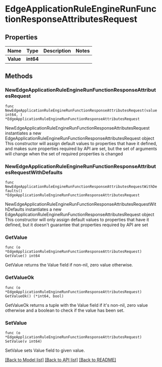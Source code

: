 # EdgeApplicationRuleEngineRunFunctionResponseAttributesRequest

## Properties

Name | Type | Description | Notes
------------ | ------------- | ------------- | -------------
**Value** | **int64** |  | 

## Methods

### NewEdgeApplicationRuleEngineRunFunctionResponseAttributesRequest

`func NewEdgeApplicationRuleEngineRunFunctionResponseAttributesRequest(value int64, ) *EdgeApplicationRuleEngineRunFunctionResponseAttributesRequest`

NewEdgeApplicationRuleEngineRunFunctionResponseAttributesRequest instantiates a new EdgeApplicationRuleEngineRunFunctionResponseAttributesRequest object
This constructor will assign default values to properties that have it defined,
and makes sure properties required by API are set, but the set of arguments
will change when the set of required properties is changed

### NewEdgeApplicationRuleEngineRunFunctionResponseAttributesRequestWithDefaults

`func NewEdgeApplicationRuleEngineRunFunctionResponseAttributesRequestWithDefaults() *EdgeApplicationRuleEngineRunFunctionResponseAttributesRequest`

NewEdgeApplicationRuleEngineRunFunctionResponseAttributesRequestWithDefaults instantiates a new EdgeApplicationRuleEngineRunFunctionResponseAttributesRequest object
This constructor will only assign default values to properties that have it defined,
but it doesn't guarantee that properties required by API are set

### GetValue

`func (o *EdgeApplicationRuleEngineRunFunctionResponseAttributesRequest) GetValue() int64`

GetValue returns the Value field if non-nil, zero value otherwise.

### GetValueOk

`func (o *EdgeApplicationRuleEngineRunFunctionResponseAttributesRequest) GetValueOk() (*int64, bool)`

GetValueOk returns a tuple with the Value field if it's non-nil, zero value otherwise
and a boolean to check if the value has been set.

### SetValue

`func (o *EdgeApplicationRuleEngineRunFunctionResponseAttributesRequest) SetValue(v int64)`

SetValue sets Value field to given value.



[[Back to Model list]](../README.md#documentation-for-models) [[Back to API list]](../README.md#documentation-for-api-endpoints) [[Back to README]](../README.md)


